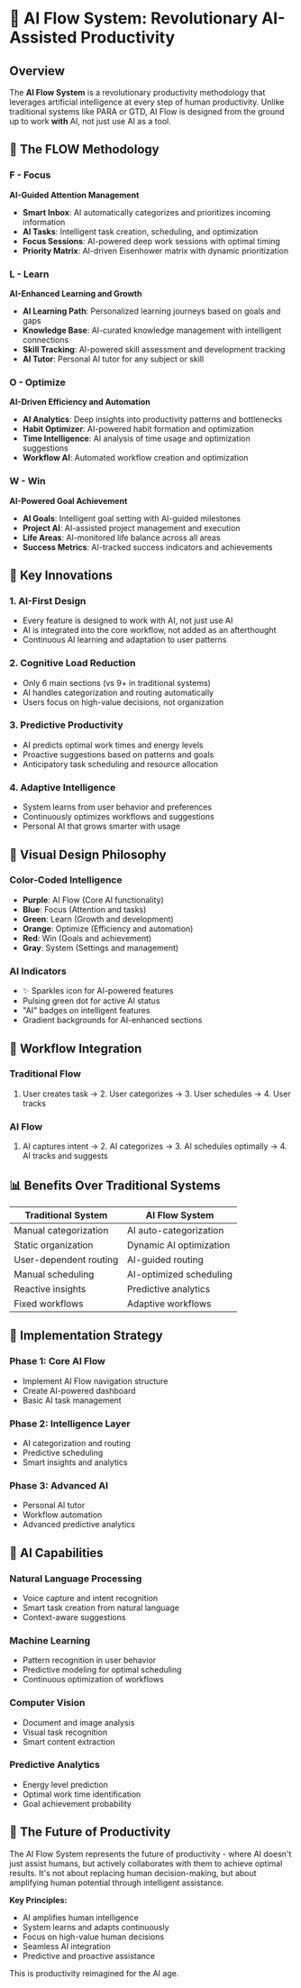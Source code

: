 # 🧠 AI Flow System: Revolutionary AI-Assisted Productivity

## Overview
The **AI Flow System** is a revolutionary productivity methodology that leverages artificial intelligence at every step of human productivity. Unlike traditional systems like PARA or GTD, AI Flow is designed from the ground up to work **with** AI, not just use AI as a tool.

## 🎯 The FLOW Methodology

### **F** - Focus
**AI-Guided Attention Management**
- **Smart Inbox**: AI automatically categorizes and prioritizes incoming information
- **AI Tasks**: Intelligent task creation, scheduling, and optimization
- **Focus Sessions**: AI-powered deep work sessions with optimal timing
- **Priority Matrix**: AI-driven Eisenhower matrix with dynamic prioritization

### **L** - Learn
**AI-Enhanced Learning and Growth**
- **AI Learning Path**: Personalized learning journeys based on goals and gaps
- **Knowledge Base**: AI-curated knowledge management with intelligent connections
- **Skill Tracking**: AI-powered skill assessment and development tracking
- **AI Tutor**: Personal AI tutor for any subject or skill

### **O** - Optimize
**AI-Driven Efficiency and Automation**
- **AI Analytics**: Deep insights into productivity patterns and bottlenecks
- **Habit Optimizer**: AI-powered habit formation and optimization
- **Time Intelligence**: AI analysis of time usage and optimization suggestions
- **Workflow AI**: Automated workflow creation and optimization

### **W** - Win
**AI-Powered Goal Achievement**
- **AI Goals**: Intelligent goal setting with AI-guided milestones
- **Project AI**: AI-assisted project management and execution
- **Life Areas**: AI-monitored life balance across all areas
- **Success Metrics**: AI-tracked success indicators and achievements

## 🚀 Key Innovations

### 1. **AI-First Design**
- Every feature is designed to work with AI, not just use AI
- AI is integrated into the core workflow, not added as an afterthought
- Continuous AI learning and adaptation to user patterns

### 2. **Cognitive Load Reduction**
- Only 6 main sections (vs 9+ in traditional systems)
- AI handles categorization and routing automatically
- Users focus on high-value decisions, not organization

### 3. **Predictive Productivity**
- AI predicts optimal work times and energy levels
- Proactive suggestions based on patterns and goals
- Anticipatory task scheduling and resource allocation

### 4. **Adaptive Intelligence**
- System learns from user behavior and preferences
- Continuously optimizes workflows and suggestions
- Personal AI that grows smarter with usage

## 🎨 Visual Design Philosophy

### **Color-Coded Intelligence**
- **Purple**: AI Flow (Core AI functionality)
- **Blue**: Focus (Attention and tasks)
- **Green**: Learn (Growth and development)
- **Orange**: Optimize (Efficiency and automation)
- **Red**: Win (Goals and achievement)
- **Gray**: System (Settings and management)

### **AI Indicators**
- ✨ Sparkles icon for AI-powered features
- Pulsing green dot for active AI status
- "AI" badges on intelligent features
- Gradient backgrounds for AI-enhanced sections

## 🔄 Workflow Integration

### **Traditional Flow**
1. User creates task → 2. User categorizes → 3. User schedules → 4. User tracks

### **AI Flow**
1. AI captures intent → 2. AI categorizes → 3. AI schedules optimally → 4. AI tracks and suggests

## 📊 Benefits Over Traditional Systems

| Traditional System | AI Flow System |
|-------------------|----------------|
| Manual categorization | AI auto-categorization |
| Static organization | Dynamic AI optimization |
| User-dependent routing | AI-guided routing |
| Manual scheduling | AI-optimized scheduling |
| Reactive insights | Predictive analytics |
| Fixed workflows | Adaptive workflows |

## 🎯 Implementation Strategy

### **Phase 1: Core AI Flow**
- Implement AI Flow navigation structure
- Create AI-powered dashboard
- Basic AI task management

### **Phase 2: Intelligence Layer**
- AI categorization and routing
- Predictive scheduling
- Smart insights and analytics

### **Phase 3: Advanced AI**
- Personal AI tutor
- Workflow automation
- Advanced predictive analytics

## 🧠 AI Capabilities

### **Natural Language Processing**
- Voice capture and intent recognition
- Smart task creation from natural language
- Context-aware suggestions

### **Machine Learning**
- Pattern recognition in user behavior
- Predictive modeling for optimal scheduling
- Continuous optimization of workflows

### **Computer Vision**
- Document and image analysis
- Visual task recognition
- Smart content extraction

### **Predictive Analytics**
- Energy level prediction
- Optimal work time identification
- Goal achievement probability

## 🎉 The Future of Productivity

The AI Flow System represents the future of productivity - where AI doesn't just assist humans, but actively collaborates with them to achieve optimal results. It's not about replacing human decision-making, but about amplifying human potential through intelligent assistance.

**Key Principles:**
- AI amplifies human intelligence
- System learns and adapts continuously
- Focus on high-value human decisions
- Seamless AI integration
- Predictive and proactive assistance

This is productivity reimagined for the AI age.

